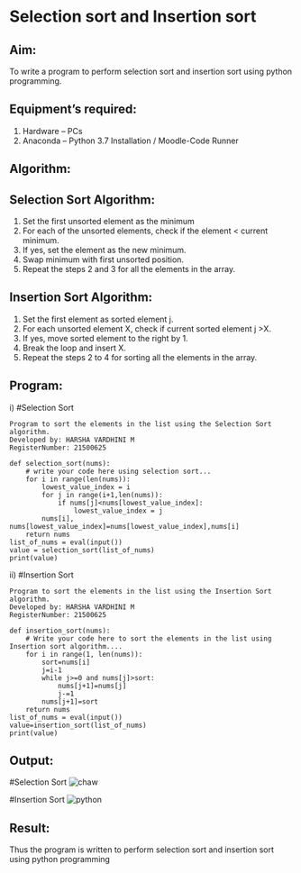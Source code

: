 
# Selection sort and Insertion sort
## Aim:
To write a program to perform selection sort and insertion sort using python programming.
## Equipment’s required:
1.	Hardware – PCs
2.	Anaconda – Python 3.7 Installation / Moodle-Code Runner
## Algorithm:
## Selection Sort Algorithm:
1.	Set the first unsorted element as the minimum
2.	For each of the unsorted elements, check if the element < current minimum.
3.	If yes, set the element as the new minimum.
4.	Swap minimum with first unsorted position.
5.	Repeat the steps 2 and 3 for all the elements in the array.
## Insertion Sort Algorithm:
1.	Set the first element as sorted element j.
2.	For each unsorted element X, check if current sorted element j >X.
3.	If yes, move sorted element to the right by 1.
4.	Break the loop and insert X.
5.	Repeat the steps 2 to 4 for sorting all the elements in the array.
## Program:
i)	#Selection Sort
```
Program to sort the elements in the list using the Selection Sort algorithm.
Developed by: HARSHA VARDHINI M
RegisterNumber: 21500625

def selection_sort(nums):
    # write your code here using selection sort...
    for i in range(len(nums)):
        lowest_value_index = i
        for j in range(i+1,len(nums)):
            if nums[j]<nums[lowest_value_index]:
                lowest_value_index = j
        nums[i], nums[lowest_value_index]=nums[lowest_value_index],nums[i]
    return nums
list_of_nums = eval(input())
value = selection_sort(list_of_nums)
print(value)
```
ii)	#Insertion Sort
```
Program to sort the elements in the list using the Insertion Sort algorithm.
Developed by: HARSHA VARDHINI M
RegisterNumber: 21500625

def insertion_sort(nums):
    # Write your code here to sort the elements in the list using Insertion sort algorithm....
    for i in range(1, len(nums)):
        sort=nums[i]
        j=i-1
        while j>=0 and nums[j]>sort:
            nums[j+1]=nums[j]
            j-=1
        nums[j+1]=sort
    return nums
list_of_nums = eval(input())
value=insertion_sort(list_of_nums)
print(value)
```

## Output:
#Selection Sort
![chaw](har.png)

#Insertion Sort
![python](./harr.png)

## Result:
Thus the program is written to perform selection sort and insertion sort using python programming
